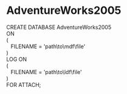 # AdventureWorks2005

CREATE DATABASE AdventureWorks2005  
ON  
(   
&nbsp;&nbsp;&nbsp;FILENAME = 'path\to\mdf\file'  
)  
LOG ON  
(  
&nbsp;&nbsp;&nbsp;FILENAME = 'path\to\ldf\file'  
)  
FOR ATTACH;  
